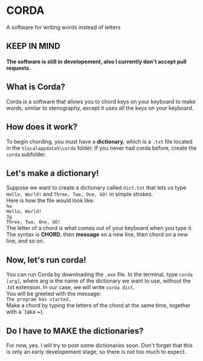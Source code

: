 # CORDA
A software for writing words instead of letters
## KEEP IN MIND
#### The software is still in developement, also I currently don't accept pull requests.
## What is Corda?
Corda is a software that allows you to chord keys on your keyboard to make words, similar to stenography, except it uses all the keys on your keyboard.
## How does it work?
To begin chording, you must have a **dictionary**, which is a `.txt` file located in the `%localappdata%\corda` folder. If you never had corda before, create the `corda` subfolder.
## Let's make a dictionary!
Suppose we want to create a dictionary called `dict.txt` that lets us type `Hello, World!` and `Three, Two, One, GO!` in simple strokes.<br>
Here is how the file would look like:<br>
`hw`<br>
`Hello, World!`<br>
`3g`<br>
`Three, Two, One, GO!`<br>
The letter of a chord is what comes out of your keyboard when you type it. The syntax is **CHORD**, then **message** on a new line, then chord on a new line, and so on.
## Now, let's run corda!
You can run Corda by downloading the `.exe` file. In the terminal, type `corda [arg]`, where arg is the name of the dictionary we want to use, without the .txt extension. In our case, we will write `corda dict`.<br>
You will be greeted with the message:<br>
`The program has started.`<br>
Make a chord by typing the letters of the chord at the same time, together with a **`**(aka **~**).
## Do I have to MAKE the dictionaries?
For now, yes. I will try to post some dictionaries soon. Don't forget that this is only an early developement stage, so there is not too much to expect.
